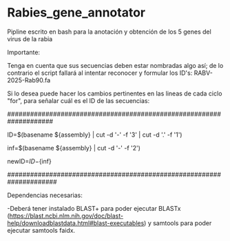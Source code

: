 # Rabies_gene_annotator
Pipline escrito en bash para la anotación y obtención de los 5 genes del virus de la rabia

Importante:

Tenga en cuenta que sus secuencias deben estar nombradas algo así; de lo contrario el script fallará al intentar reconocer y formular los ID's: RABV-2025-Rab90.fa

Si lo desea puede hacer los cambios pertinentes en las lineas de cada ciclo "for", para señalar cuál es el ID de las secuencias: 

####################################################################

ID=$(basename ${assembly} | cut -d '-' -f '3' | cut -d '.' -f '1')

inf=$(basename ${assembly} | cut -d '-' -f '2') 

newID=${ID}-${inf}

#####################################################################

Dependencias necesarias:

-Deberá tener instalado BLAST+ para poder ejecutar BLASTx (https://blast.ncbi.nlm.nih.gov/doc/blast-help/downloadblastdata.html#blast-executables) y samtools para poder ejecutar samtools faidx.
